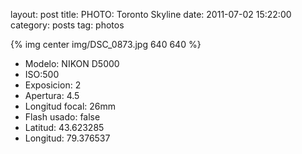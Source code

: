 layout: post
title: PHOTO: Toronto Skyline
date: 2011-07-02 15:22:00
category: posts
tag: photos

{% img center img/DSC_0873.jpg 640 640 %}

- Modelo: NIKON D5000  
- ISO:500  
- Exposicion: 2  
- Apertura: 4.5  
- Longitud focal: 26mm  
- Flash usado: false  
- Latitud: 43.623285  
- Longitud: 79.376537  
